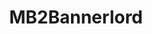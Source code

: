 ---
title: MB2Bannerlord
crosslinks:
- REEEEEEEEEE
- TaleworldsUnofficial
- xkcd
- letsplay
- titlegore
- kingdomcome
- NOMANSSKY
---